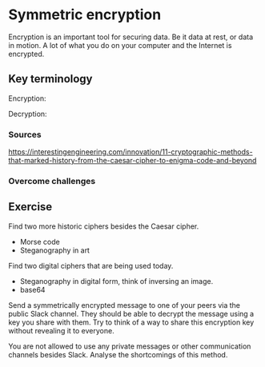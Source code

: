 # Symmetric encryption
Encryption is an important tool for securing data. Be it data at rest, or data in motion. A lot of what you do on your computer and the Internet is encrypted.

## Key terminology
Encryption:

Decryption:



### Sources

https://interestingengineering.com/innovation/11-cryptographic-methods-that-marked-history-from-the-caesar-cipher-to-enigma-code-and-beyond

### Overcome challenges



## Exercise

Find two more historic ciphers besides the Caesar cipher.
- Morse code
- Steganography in art


Find two digital ciphers that are being used today.
- Steganography in digital form, think of inversing an image.
- base64

Send a symmetrically encrypted message to one of your peers via the public Slack channel. They should be able to decrypt the message using a key you share with them. Try to think of a way to share this encryption key without revealing it to everyone. 





You are not allowed to use any private messages or other communication channels besides Slack. Analyse the shortcomings of this method.



